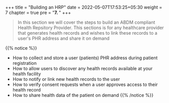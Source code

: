 +++
title = "Building an HRP"
date = 2022-05-07T17:53:25+05:30
weight = 7
chapter = true
pre = "<b>7. </b>"
+++

>In this section we will cover the steps to build an ABDM compliant Health Repsitory Provider. This sections is for any healthcare provider that generates health records and wishes to link these records to a user's PHR address and share it on demand

{{% notice %}}
- How to collect and store a user (patients) PHR address during patient registration
- How to allow users to discover any health records available at your health facility
- How to notify or link new health records to the user
- How to verify consent requests when a user approves access to their health record
- How to share health data of the patient on demand 
{{% /notice %}}